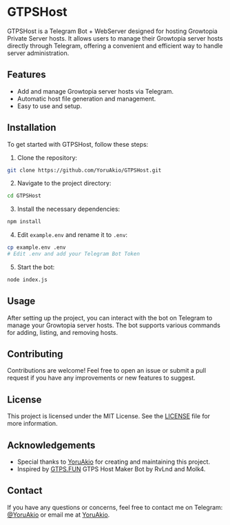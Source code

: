 # GTPSHost

GTPSHost is a Telegram Bot + WebServer designed for hosting Growtopia Private Server hosts. It allows users to manage their Growtopia server hosts directly through Telegram, offering a convenient and efficient way to handle server administration.

## Features

-   Add and manage Growtopia server hosts via Telegram.
-   Automatic host file generation and management.
-   Easy to use and setup.

## Installation

To get started with GTPSHost, follow these steps:

1. Clone the repository:

```sh
git clone https://github.com/YoruAkio/GTPSHost.git
```

2. Navigate to the project directory:

```sh
cd GTPSHost
```

3. Install the necessary dependencies:

```sh
npm install
```

4. Edit `example.env` and rename it to `.env`:

```sh
cp example.env .env
# Edit .env and add your Telegram Bot Token
```

5. Start the bot:

```sh
node index.js
```

## Usage

After setting up the project, you can interact with the bot on Telegram to manage your Growtopia server hosts. The bot supports various commands for adding, listing, and removing hosts.

## Contributing

Contributions are welcome! Feel free to open an issue or submit a pull request if you have any improvements or new features to suggest.

## License

This project is licensed under the MIT License. See the [LICENSE](LICENSE) file for more information.

## Acknowledgements

-   Special thanks to [YoruAkio](https://github.com/YoruAkio) for creating and maintaining this project.
-   Inspired by [GTPS.FUN](https://t.me/GTPSHostMaker_bot) GTPS Host Maker Bot by RvLnd and Molk4.

## Contact

If you have any questions or concerns, feel free to contact me on Telegram: [@YoruAkio](https://t.me/YoruAkio) or email me at [YoruAkio](mailto:yoruakio@proton.me).
